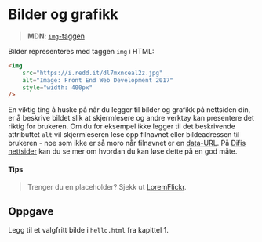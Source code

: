 # Bilder og grafikk

> **MDN**: [`img`-taggen](https://developer.mozilla.org/en-US/docs/Web/HTML/Element/img)

Bilder representeres med taggen `img` i HTML:
```html
<img
    src="https://i.redd.it/dl7mxnceal2z.jpg"
    alt="Image: Front End Web Development 2017"
    style="width: 400px"
/>
```

En viktig ting å huske på når du legger til bilder og grafikk på nettsiden din, er å beskrive bildet slik at skjermlesere og andre verktøy kan presentere det riktig for brukeren. Om du for eksempel ikke legger til det beskrivende attributtet `alt` vil skjermleseren lese opp filnavnet eller bildeadressen til brukeren - noe som ikke er så moro når filnavnet er en [data-URL](https://tools.ietf.org/html/rfc2397). På [Difis  nettsider](https://uu.difi.no/krav-og-regelverk/losningsforslag-web/bilder-og-grafikk) kan du se mer om hvordan du kan løse dette på en god måte.

#### Tips
> Trenger du en placeholder? Sjekk ut [LoremFlickr](http://loremflickr.com/).

## Oppgave
Legg til et valgfritt bilde i `hello.html` fra kapittel 1.
